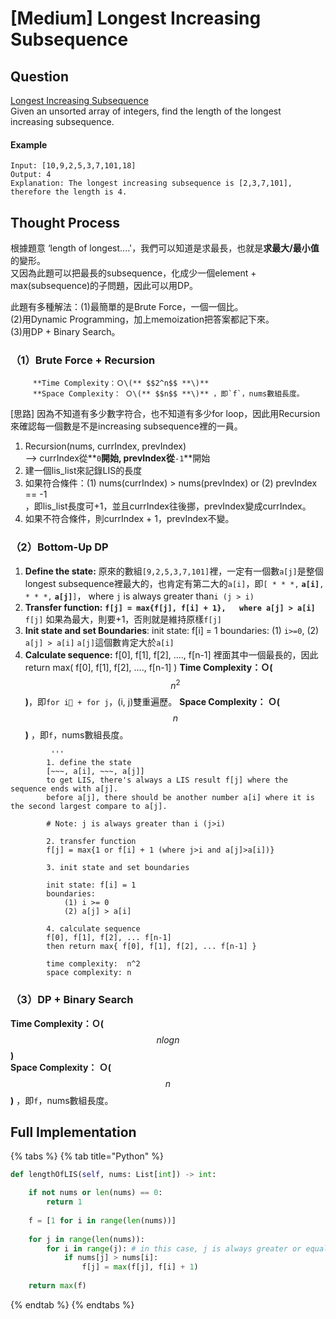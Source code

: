 # \[Medium\] Longest Increasing Subsequence

## Question

[Longest Increasing Subsequence](https://leetcode.com/problems/longest-increasing-subsequence/)  
Given an unsorted array of integers, find the length of the longest increasing subsequence.

#### Example

```text
Input: [10,9,2,5,3,7,101,18]
Output: 4 
Explanation: The longest increasing subsequence is [2,3,7,101], therefore the length is 4. 
```

## Thought Process

根據題意 ‘length of longest....'，我們可以知道是求最長，也就是**求最大/最小值**的變形。  
又因為此題可以把最長的subsequence，化成少一個element + max\(subsequence\)的子問題，因此可以用DP。  
  
此題有多種解法：\(1\)最簡單的是Brute Force，一個一個比。  
\(2\)用Dynamic Programming，加上memoization把答案都記下來。  
\(3\)用DP + Binary Search。

### （1）Brute Force + Recursion

         **Time Complexity：Ｏ\(** $$2^n$$ **\)**  
         **Space Complexity： Ｏ\(** $$n$$ **\)** ，即`f`，nums數組長度。

\[思路\] 因為不知道有多少數字符合，也不知道有多少for loop，因此用Recursion來確認每一個數是不是increasing subsequence裡的一員。  
1. Recursion\(nums, currIndex, prevIndex\)   
     --&gt; currIndex從**`0`**開始, prevIndex從**`-1`**開始  
2. 建一個lis\_list來記錄LIS的長度  
3. 如果符合條件：\(1\) nums\(currIndex\) &gt; nums\(prevIndex\) or \(2\) prevIndex == -1  
，即lis\_list長度可+1，並且currIndex往後挪，prevIndex變成currIndex。  
4. 如果不符合條件，則currIndex + 1，prevIndex不變。

### （2）Bottom-Up DP

1. **Define the state:**  原來的數組`[9,2,5,3,7,101]`裡，一定有一個數`a[j]`是整個longest subsequence裡最大的，也肯定有第二大的`a[i]`，即`[ * * *,` **`a[i]`**`, * * *,` **`a[j]`**`]`，  where `j` is always greater than`i (j > i)`  
2.  **Transfer function:**  **`f[j] = max{f[j], f[i] + 1},   where a[j] > a[i]`** `f[j]` 如果為最大，則要+1，否則就是維持原樣`f[j]` 
3. **Init state and set Boundaries**: init state: f\[i\] = 1 boundaries: \(1\)  `i>=0`,   \(2\) `a[j] > a[i]` `a[j]`這個數肯定大於`a[i]` 
4. **Calculate sequence:** f\[0\], f\[1\], f\[2\], ...., f\[n-1\] 裡面其中一個最長的，因此 return max\( f\[0\], f\[1\], f\[2\], ...., f\[n-1\] \)  **Time Complexity：Ｏ\(** $$n^2$$ **\)**，即`for i + for j`，\(i, j\)雙重遍歷。 **Space Complexity： Ｏ\(** $$n$$ **\)** ，即`f`，nums數組長度。

```text
         '''
        1. define the state
        [~~~, a[i], ~~~, a[j]]
        to get LIS, there's always a LIS result f[j] where the sequence ends with a[j].
        before a[j], there should be another number a[i] where it is the second largest compare to a[j]. 
        
        # Note: j is always greater than i (j>i)
        
        2. transfer function
        f[j] = max{1 or f[i] + 1 (where j>i and a[j]>a[i])}
        
        3. init state and set boundaries
        
        init state: f[i] = 1
        boundaries: 
            (1) i >= 0
            (2) a[j] > a[i]

        4. calculate sequence
        f[0], f[1], f[2], ... f[n-1] 
        then return max{ f[0], f[1], f[2], ... f[n-1] }
        
        time complexity:  n^2
        space complexity: n      
```

### （3）DP + Binary Search

**Time Complexity：Ｏ\(** $$nlogn$$ **\)**  
**Space Complexity： Ｏ\(** $$n$$ **\)** ，即`f`，nums數組長度。

## Full Implementation

{% tabs %}
{% tab title="Python" %}
```python
def lengthOfLIS(self, nums: List[int]) -> int:

    if not nums or len(nums) == 0:
        return 1
        
    f = [1 for i in range(len(nums))]
    
    for j in range(len(nums)):
        for i in range(j): # in this case, j is always greater or equal than i
            if nums[j] > nums[i]:
                f[j] = max(f[j], f[i] + 1)
                
    return max(f)
```
{% endtab %}
{% endtabs %}



